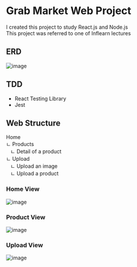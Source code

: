 # Grab Market Web Project

I created this project to study React.js and Node.js  
This project was referred to one of Inflearn lectures

## ERD

![image](https://user-images.githubusercontent.com/12199090/208284416-ce805a74-f206-4cfc-a1b2-c8919e984335.png)

## TDD

- React Testing Library
- Jest

## Web Structure

Home  
ㄴ Products  
&nbsp;&nbsp;&nbsp;ㄴ Detail of a product  
ㄴ Upload  
&nbsp;&nbsp;&nbsp;ㄴ Upload an image  
&nbsp;&nbsp;&nbsp;ㄴ Upload a product

### Home View

![image](https://user-images.githubusercontent.com/12199090/208284503-b5d30271-64fd-4e66-939f-f49d5c5c10d9.png)

### Product View

![image](https://user-images.githubusercontent.com/12199090/208284509-893d174d-f63a-437e-819f-6f819bcf4507.png)

### Upload View

![image](https://user-images.githubusercontent.com/12199090/208284518-be95ee51-2b18-47b6-b923-fe45eb771782.png)
